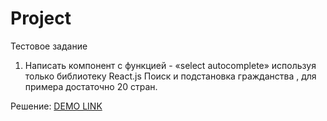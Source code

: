 # Project

Тестовое задание 

1. Написать компонент с функцией - «select autocomplete» используя только библиотеку React.js
Поиск и подстановка гражданства , для примера достаточно 20 стран.

Решение:
[DEMO LINK](https://innatereshchenko.github.io/react_select-autocomplete/)

